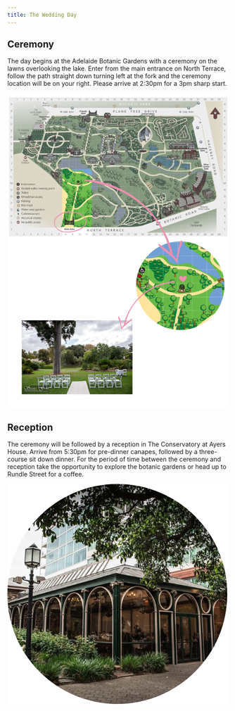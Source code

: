 ```yaml
---
title: The Wedding Day
---
```


## Ceremony
The day begins at the Adelaide Botanic Gardens with a ceremony on the lawns overlooking the lake. Enter from the main entrance on North Terrace, follow the path straight down turning left at the fork and the ceremony location will be on your right. Please arrive at 2:30pm for a 3pm sharp start.

![Map](assets/img/map.png)

## Reception

The ceremony will be followed by a reception in The Conservatory at Ayers House. Arrive from 5:30pm for pre-dinner canapes, followed by a three-course sit down dinner. For the period of time between the ceremony and reception take the opportunity to explore the botanic gardens or head up to Rundle Street for a coffee.

![Reception](assets/img/reception.png)
